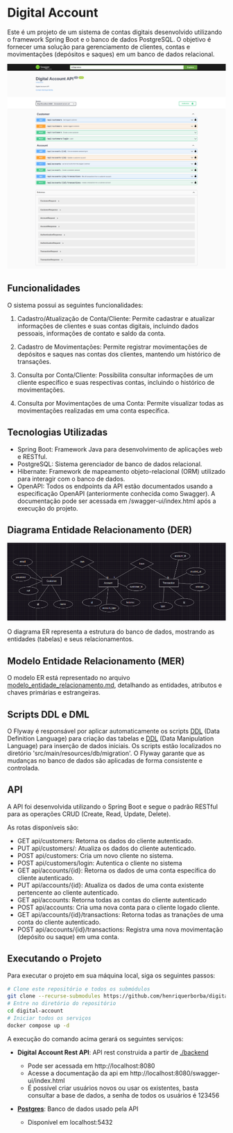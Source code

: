 # Digital Account

Este é um projeto de um sistema de contas digitais desenvolvido utilizando o framework Spring Boot e o banco de dados PostgreSQL. O objetivo é fornecer uma solução para gerenciamento de clientes, contas e movimentações (depósitos e saques) em um banco de dados relacional.

![Alt text](assets/api_image.png)

## Funcionalidades
O sistema possui as seguintes funcionalidades:

1. Cadastro/Atualização de Conta/Cliente: Permite cadastrar e atualizar informações de clientes e suas contas digitais, incluindo dados pessoais, informações de contato e saldo da conta.

2. Cadastro de Movimentações: Permite registrar movimentações de depósitos e saques nas contas dos clientes, mantendo um histórico de transações.

3. Consulta por Conta/Cliente: Possibilita consultar informações de um cliente específico e suas respectivas contas, incluindo o histórico de movimentações.

4. Consulta por Movimentações de uma Conta: Permite visualizar todas as movimentações realizadas em uma conta específica.

## Tecnologias Utilizadas
- Spring Boot: Framework Java para desenvolvimento de aplicações web e RESTful.
- PostgreSQL: Sistema gerenciador de banco de dados relacional.
- Hibernate: Framework de mapeamento objeto-relacional (ORM) utilizado para interagir com o banco de dados.
- OpenAPI: Todos os endpoints da API estão documentados usando a especificação OpenAPI (anteriormente conhecida como Swagger). A documentação pode ser acessada em /swagger-ui/index.html após a execução do projeto.
## Diagrama Entidade Relacionamento (DER)
![Alt text](assets/der.png)

O diagrama ER representa a estrutura do banco de dados, mostrando as entidades (tabelas) e seus relacionamentos.

## Modelo Entidade Relacionamento (MER)
O modelo ER está representado no arquivo [modelo_entidade_relacionamento.md](docs/entity-relationship-model.md), detalhando as entidades, atributos e chaves primárias e estrangeiras.

## Scripts DDL e DML
O Flyway é responsável por aplicar automaticamente os scripts [DDL](backend/src/main/resources/db/migration/V1__Create_schema.sql) (Data Definition Language) para criação das tabelas e [DDL](backend/src/main/resources/db/migration/V2__Populate_database.sql) (Data Manipulation Language) para inserção de dados iniciais. Os scripts estão localizados no diretório 'src/main/resources/db/migration'. O Flyway garante que as mudanças no banco de dados são aplicadas de forma consistente e controlada.

## API
A API foi desenvolvida utilizando o Spring Boot e segue o padrão RESTful para as operações CRUD (Create, Read, Update, Delete).

As rotas disponíveis são:

- GET api/customers: Retorna os dados do cliente autenticado.
- PUT api/customers/: Atualiza os dados do cliente autenticado.
- POST api/customers: Cria um novo cliente no sistema.
- POST api/customers/login: Autentica o cliente no sistema
- GET api/accounts/{id}: Retorna os dados de uma conta específica do cliente autenticado.
- PUT api/accounts/{id}: Atualiza os dados de uma conta existente pertencente ao cliente autenticado.
- GET api/accounts: Retorna todas as contas do cliente autenticado
- POST api/accounts: Cria uma nova conta para o cliente logado cliente.
- GET api/accounts/{id}/transactions: Retorna todas as tranações de uma conta do cliente autenticado.
- POST api/accounts/{id}/transactions: Registra uma nova movimentação (depósito ou saque) em uma conta.


## Executando o Projeto
Para executar o projeto em sua máquina local, siga os seguintes passos:

```bash
# Clone este repositório e todos os submódulos
git clone --recurse-submodules https://github.com/henriquerborba/digital-account.git
# Entre no diretório do repositório
cd digital-account
# Iniciar todos os serviços
docker compose up -d
```
A execução do comando acima gerará os seguintes serviços:

- **Digital Account Rest API**: API rest construida a partir de [./backend](./backend/) 
    + Pode ser acessada em http://localhost:8080
    + Acesse a documentação da api em http://localhost:8080/swagger-ui/index.html
    + É possível criar usuários novos ou usar os existentes, basta consultar a base de dados, a senha de todos os usuários é 123456 
    

- [**Postgres**](https://www.postgresql.org): Banco de dados usado pela API
    + Disponível em localhost:5432